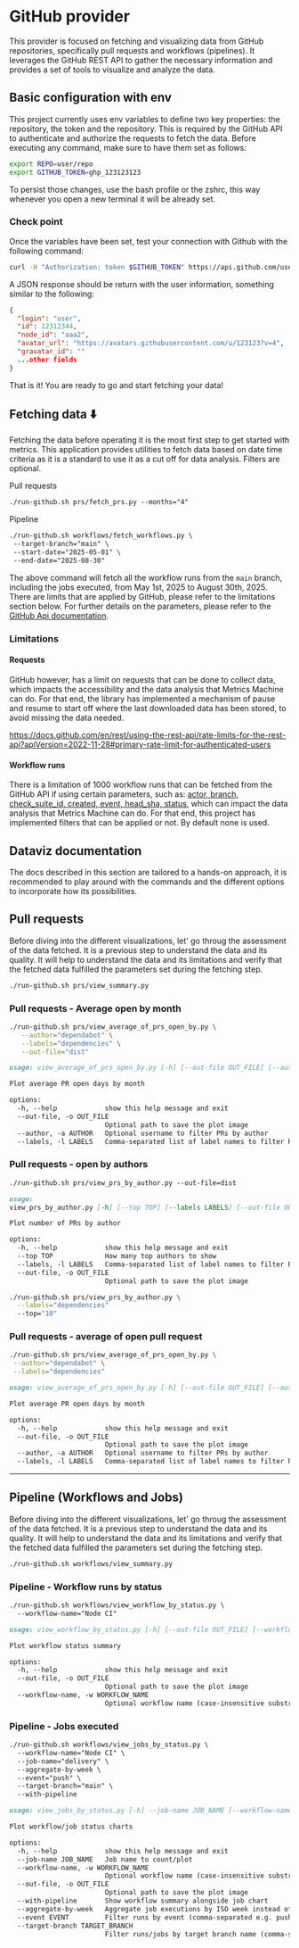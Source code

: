 # GitHub provider

This provider is focused on fetching and visualizing data from GitHub repositories, specifically pull requests and
workflows (pipelines). It leverages the GitHub REST API to gather the necessary information and provides a set of
tools to visualize and analyze the data.

## Basic configuration with env

This project currently uses env variables to define two key properties: the repository, the token and the repository.
This is required by the GitHub API to authenticate and authorize the requests to fetch the data. Before executing any
command, make sure to have them set as follows:

```bash
export REPO=user/repo
export GITHUB_TOKEN=ghp_123123123
```

To persist those changes, use the bash profile or the zshrc, this way whenever you open a new terminal it will be already set.

### Check point

Once the variables have been set, test your connection with Github with the following command:

```bash
curl -H "Authorization: token $GITHUB_TOKEN" https://api.github.com/user
```

A JSON response should be return with the user information, something similar to the following:

```json
{
  "login": "user",
  "id": 12312344,
  "node_id": "aaa2",
  "avatar_url": "https://avatars.githubusercontent.com/u/123123?v=4",
  "gravatar_id": ""
  ...other fields
}
```

That is it! You are ready to go and start fetching your data!

## Fetching data ⬇️

Fetching the data before operating it is the most first step to get started with metrics. This application provides utilities to fetch data based on date time criteria as it is a standard to use it as a cut off for data analysis. Filters are optional.

Pull requests

```markdown
./run-github.sh prs/fetch_prs.py --months="4"
```

Pipeline

```markdown
./run-github.sh workflows/fetch_workflows.py \
 --target-branch="main" \
 --start-date="2025-05-01" \
 --end-date="2025-08-30"
```

The above command will fetch all the workflow runs from the `main` branch, including the jobs executed, from May 1st, 2025 to August 30th, 2025.
There are limits that are applied by GitHub, please refer to the limitations section below. For further details on the parameters, please refer to the
[GitHub Api documentation](https://docs.github.com/en/rest/actions/workflow-runs?apiVersion=2022-11-28#list-workflow-runs-for-a-repository).

### Limitations

#### Requests

GitHub however, has a limit on requests that can be done to collect data, which impacts the accessibility and the data
analysis that Metrics Machine can do. For that end, the library has implemented a mechanism of pause and resume to start
off where the last downloaded data has been stored, to avoid missing the data needed.

<https://docs.github.com/en/rest/using-the-rest-api/rate-limits-for-the-rest-api?apiVersion=2022-11-28#primary-rate-limit-for-authenticated-users>

#### Workflow runs

There is a limitation of 1000 workflow runs that can be fetched from the GitHub API if using certain parameters, such as:
[actor, branch, check_suite_id, created, event, head_sha, status](https://github.com/orgs/community/discussions/41630#discussioncomment-10054510),
which can impact the data analysis that Metrics Machine can do. For that end, this project has implemented filters that
can be applied or not. By default none is used.

## Dataviz documentation

The docs described in this section are tailored to a hands-on approach, it is recommended to play around with the commands
and the different options to incorporate how its possibilities.

## Pull requests

Before diving into the different visualizations, let' go throug the assessment of the data fetched. It is a previous step
to understand the data and its quality. It will help to understand the data and its limitations and verify that the fetched
data fulfilled the parameters set during the fetching step.

```bash
./run-github.sh prs/view_summary.py
```

### Pull requests - Average open by month

```bash
./run-github.sh prs/view_average_of_prs_open_by.py \
   --author="dependabot" \
   --labels="dependencies" \
   --out-file="dist"
```

```markdown
usage: view_average_of_prs_open_by.py [-h] [--out-file OUT_FILE] [--author AUTHOR] [--labels LABELS]

Plot average PR open days by month

options:
  -h, --help            show this help message and exit
  --out-file, -o OUT_FILE
                        Optional path to save the plot image
  --author, -a AUTHOR   Optional username to filter PRs by author
  --labels, -l LABELS   Comma-separated list of label names to filter PRs by (e.g. bug,enhancement)
```

### Pull requests - open by authors

```markdown
./run-github.sh prs/view_prs_by_author.py --out-file=dist
```

```markdown
usage:
view_prs_by_author.py [-h] [--top TOP] [--labels LABELS] [--out-file OUT_FILE]

Plot number of PRs by author

options:
  -h, --help            show this help message and exit
  --top TOP             How many top authors to show
  --labels, -l LABELS   Comma-separated list of label names to filter PRs by (e.g. bug,enhancement)
  --out-file, -o OUT_FILE
                        Optional path to save the plot image
```

```bash
./run-github.sh prs/view_prs_by_author.py \
  --labels="dependencies"
  --top="10"
```

### Pull requests - average of open pull request

```bash
./run-github.sh prs/view_average_of_prs_open_by.py \
 --author="dependabot" \
 --labels="dependencies"
```

```markdown
usage: view_average_of_prs_open_by.py [-h] [--out-file OUT_FILE] [--author AUTHOR] [--labels LABELS]

Plot average PR open days by month

options:
  -h, --help            show this help message and exit
  --out-file, -o OUT_FILE
                        Optional path to save the plot image
  --author, -a AUTHOR   Optional username to filter PRs by author
  --labels, -l LABELS   Comma-separated list of label names to filter PRs by (e.g. bug,enhancement)
```

---

## Pipeline (Workflows and Jobs)

Before diving into the different visualizations, let' go throug the assessment of the data fetched. It is a previous step
to understand the data and its quality. It will help to understand the data and its limitations and verify that the fetched
data fulfilled the parameters set during the fetching step.

```bash
./run-github.sh workflows/view_summary.py
```

### Pipeline - Workflow runs by status

```markdown
./run-github.sh workflows/view_workflow_by_status.py \
  --workflow-name="Node CI"
```

```markdown
usage: view_workflow_by_status.py [-h] [--out-file OUT_FILE] [--workflow-name WORKFLOW_NAME]

Plot workflow status summary

options:
  -h, --help            show this help message and exit
  --out-file, -o OUT_FILE
                        Optional path to save the plot image
  --workflow-name, -w WORKFLOW_NAME
                        Optional workflow name (case-insensitive substring) to filter runs
```

### Pipeline - Jobs executed

```markdown
./run-github.sh workflows/view_jobs_by_status.py \
  --workflow-name="Node CI" \
  --job-name="delivery" \
  --aggregate-by-week \
  --event="push" \
  --target-branch="main" \
  --with-pipeline
```

```markdown
usage: view_jobs_by_status.py [-h] --job-name JOB_NAME [--workflow-name WORKFLOW_NAME] [--out-file OUT_FILE] [--with-pipeline] [--aggregate-by-week] [--event EVENT] [--target-branch TARGET_BRANCH]

Plot workflow/job status charts

options:
  -h, --help            show this help message and exit
  --job-name JOB_NAME   Job name to count/plot
  --workflow-name, -w WORKFLOW_NAME
                        Optional workflow name (case-insensitive substring) to filter runs and jobs
  --out-file, -o OUT_FILE
                        Optional path to save the plot image
  --with-pipeline       Show workflow summary alongside job chart
  --aggregate-by-week   Aggregate job executions by ISO week instead of day
  --event EVENT         Filter runs by event (comma-separated e.g. push,pull_request,schedule)
  --target-branch TARGET_BRANCH
                        Filter runs/jobs by target branch name (comma-separated)
```